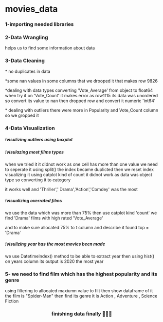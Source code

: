 # movies_data
<html>
<head>

</head>
<body>

<h3>1-importing needed libraries</h3>
<h3>2-Data Wrangling </h3>
<p>helps us to find some information about data </p>
<h3>3-Data Cleaning</h3>
 <p>* no duplicates in data  </p>
  <p>*some nan values in some columns that we drooped it that makes row 9826 </p>
  <p>*dealing with data types converting 'Vote_Average' from object to float64
    when try it on 'Vote_Count' it makes error as row1115 its data was unordered so convert its value to nan then dropped row and convert it numeric 'int64' </p>
  <p>* dealing with outliers there were more in Popularity and Vote_Count column so we gropped it  </p>
<h3>4-Data Visualization </h3>
 <h5>!visulizing outliers using boxplot </h5>
 <h5>!visulazing most films types </h5> <p> when we tried it it didnot work as one cell has more than one value we need to seperate it using split()
 the index became duplicted then we reset index visualizing it using catplot kind of count it didnot work as data was object type so converting it to category </p> 
 <p> it works well and 'Thriller',' Drama','Action','Comdey' was the most  </p>
 <h5>!visualizing overrated films </h5>
 <p>we use the data which was more than 75% then use catplot kind 'count' we find 'Drama' films with high rated 'Vote_Average'  </p><p>and to make sure allocated 75% to t column and
 describe it found top = 'Drama'</p>
<h5> !visulizing year has the most movies been made </h5>
   <p>we use DatetimeIndex() method to be able to extract year then using hist() on years column its output is 2020 the most year </p>
 <h3> 5- we need to find film which has the highest popularity and its genre</h3>
  <p>using filtering to allocated maxiumn value to filt then show dataframe of it the film is "Spider-Man" then find its genre it is  Action , Adventure , Science Fiction  </p>
    <h3 style="text-align: center">
 finishing data finally  👀🤷‍♀️ 
  </h3>
 
 
 </body>
 
 </html>
